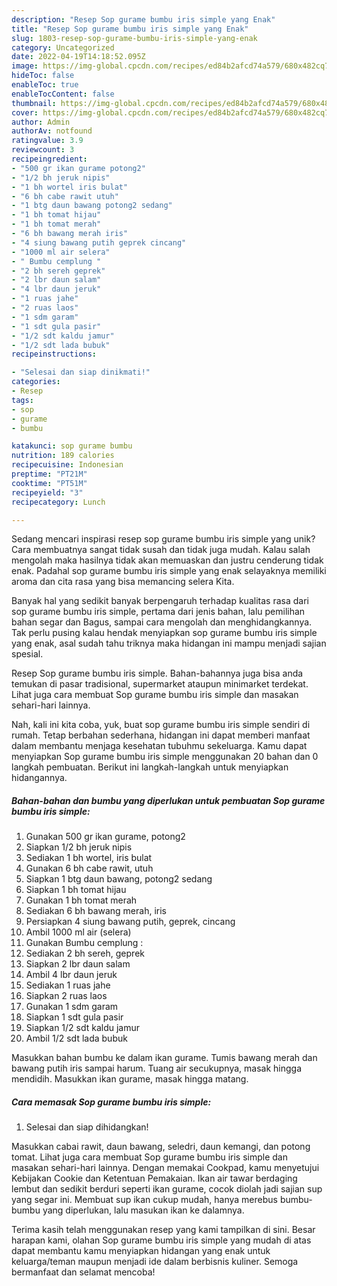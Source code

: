 ```yaml
---
description: "Resep Sop gurame bumbu iris simple yang Enak"
title: "Resep Sop gurame bumbu iris simple yang Enak"
slug: 1803-resep-sop-gurame-bumbu-iris-simple-yang-enak
category: Uncategorized
date: 2022-04-19T14:18:52.095Z
image: https://img-global.cpcdn.com/recipes/ed84b2afcd74a579/680x482cq70/sop-gurame-bumbu-iris-simple-foto-resep-utama.jpg
hideToc: false
enableToc: true
enableTocContent: false
thumbnail: https://img-global.cpcdn.com/recipes/ed84b2afcd74a579/680x482cq70/sop-gurame-bumbu-iris-simple-foto-resep-utama.jpg
cover: https://img-global.cpcdn.com/recipes/ed84b2afcd74a579/680x482cq70/sop-gurame-bumbu-iris-simple-foto-resep-utama.jpg
author: Admin
authorAv: notfound
ratingvalue: 3.9
reviewcount: 3
recipeingredient:
- "500 gr ikan gurame potong2"
- "1/2 bh jeruk nipis"
- "1 bh wortel iris bulat"
- "6 bh cabe rawit utuh"
- "1 btg daun bawang potong2 sedang"
- "1 bh tomat hijau"
- "1 bh tomat merah"
- "6 bh bawang merah iris"
- "4 siung bawang putih geprek cincang"
- "1000 ml air selera"
- " Bumbu cemplung "
- "2 bh sereh geprek"
- "2 lbr daun salam"
- "4 lbr daun jeruk"
- "1 ruas jahe"
- "2 ruas laos"
- "1 sdm garam"
- "1 sdt gula pasir"
- "1/2 sdt kaldu jamur"
- "1/2 sdt lada bubuk"
recipeinstructions:

- "Selesai dan siap dinikmati!"
categories:
- Resep
tags:
- sop
- gurame
- bumbu

katakunci: sop gurame bumbu 
nutrition: 189 calories
recipecuisine: Indonesian
preptime: "PT21M"
cooktime: "PT51M"
recipeyield: "3"
recipecategory: Lunch

---
```





Sedang mencari inspirasi resep sop gurame bumbu iris simple yang unik? Cara membuatnya sangat tidak susah dan tidak juga mudah. Kalau salah mengolah maka hasilnya tidak akan memuaskan dan justru cenderung tidak enak. Padahal sop gurame bumbu iris simple yang enak selayaknya memiliki aroma dan cita rasa yang bisa memancing selera Kita.





Banyak hal yang sedikit banyak berpengaruh terhadap kualitas rasa dari sop gurame bumbu iris simple, pertama dari jenis bahan, lalu pemilihan bahan segar dan Bagus, sampai cara mengolah dan menghidangkannya. Tak perlu pusing kalau hendak menyiapkan sop gurame bumbu iris simple yang enak,      asal sudah tahu triknya maka hidangan ini mampu menjadi sajian spesial.














Resep Sop gurame bumbu iris simple. Bahan-bahannya juga bisa anda temukan di pasar tradisional, supermarket ataupun minimarket terdekat. Lihat juga cara membuat Sop gurame bumbu iris simple dan masakan sehari-hari lainnya.






Nah, kali ini kita coba, yuk, buat sop gurame bumbu iris simple sendiri di rumah. Tetap berbahan sederhana, hidangan ini dapat memberi manfaat dalam membantu menjaga kesehatan tubuhmu sekeluarga. Kamu dapat menyiapkan Sop gurame bumbu iris simple menggunakan 20 bahan dan 0 langkah pembuatan. Berikut ini langkah-langkah untuk menyiapkan hidangannya.

<!--inarticleads1-->

##### Bahan-bahan dan bumbu yang diperlukan untuk pembuatan Sop gurame bumbu iris simple:

1. Gunakan 500 gr ikan gurame, potong2
1. Siapkan 1/2 bh jeruk nipis
1. Sediakan 1 bh wortel, iris bulat
1. Gunakan 6 bh cabe rawit, utuh
1. Siapkan 1 btg daun bawang, potong2 sedang
1. Siapkan 1 bh tomat hijau
1. Gunakan 1 bh tomat merah
1. Sediakan 6 bh bawang merah, iris
1. Persiapkan 4 siung bawang putih, geprek, cincang
1. Ambil 1000 ml air (selera)
1. Gunakan  Bumbu cemplung :
1. Sediakan 2 bh sereh, geprek
1. Siapkan 2 lbr daun salam
1. Ambil 4 lbr daun jeruk
1. Sediakan 1 ruas jahe
1. Siapkan 2 ruas laos
1. Gunakan 1 sdm garam
1. Siapkan 1 sdt gula pasir
1. Siapkan 1/2 sdt kaldu jamur
1. Ambil 1/2 sdt lada bubuk


Masukkan bahan bumbu ke dalam ikan gurame. Tumis bawang merah dan bawang putih iris sampai harum. Tuang air secukupnya, masak hingga mendidih. Masukkan ikan gurame, masak hingga matang. 

<!--inarticleads2-->

##### Cara memasak Sop gurame bumbu iris simple:


1. Selesai dan siap dihidangkan!

Masukkan cabai rawit, daun bawang, seledri, daun kemangi, dan potong tomat. Lihat juga cara membuat Sop gurame bumbu iris simple dan masakan sehari-hari lainnya. Dengan memakai Cookpad, kamu menyetujui Kebijakan Cookie dan Ketentuan Pemakaian. Ikan air tawar berdaging lembut dan sedikit berduri seperti ikan gurame, cocok diolah jadi sajian sup yang segar ini. Membuat sup ikan cukup mudah, hanya merebus bumbu-bumbu yang diperlukan, lalu masukan ikan ke dalamnya. 

Terima kasih telah menggunakan resep yang kami tampilkan di sini. Besar harapan kami, olahan Sop gurame bumbu iris simple yang mudah di atas dapat membantu kamu menyiapkan hidangan yang enak untuk keluarga/teman maupun menjadi ide dalam berbisnis kuliner. Semoga bermanfaat dan selamat mencoba!
